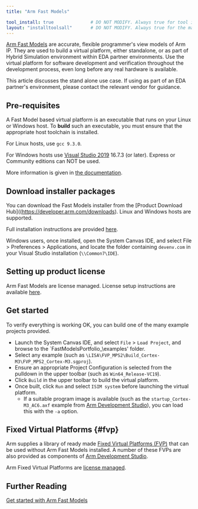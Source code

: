 ```yaml
---
title: "Arm Fast Models"

tool_install: true              # DO NOT MODIFY. Always true for tool installs
layout: "installtoolsall"       # DO NOT MODIFY. Always true for the main page of tool installs
---
```

[Arm Fast Models](https://developer.arm.com/Tools%20and%20Software/Fast%20Models) are accurate, flexible programmer's view models of Arm IP. They are used to build a virtual platform, either standalone, or as part of Hybrid Simulation environment within EDA partner environments. Use the virtual platform for software development and verification throughout the development process, even long before any real hardware is available.

This article discusses the stand alone use case. If using as part of an EDA partner's environment, please contact the relevant vendor for guidance.

## Pre-requisites

A Fast Model based virtual platform is an executable that runs on your Linux or Windows host. To **build** such an executable, you must ensure that the appropriate host toolchain is installed.

For Linux hosts, use `gcc 9.3.0`.

For Windows hosts use [Visual Studio 2019](https://visualstudio.microsoft.com/vs/older-downloads/) 16.7.3 (or later). Express or Community editions can NOT be used.

More information is given in [the documentation](https://developer.arm.com/documentation/100965/1117/Installing-Fast-Models/Requirements-for-Fast-Models).

## Download installer packages

You can download the Fast Models installer from the [Product Download Hub]((https://developer.arm.com/downloads). Linux and Windows hosts are supported.

Full installation instructions are provided [here](https://developer.arm.com/documentation/100965/latest/Installing-Fast-Models/Installation).

Windows users, once installed, open the System Canvas IDE, and select File > Preferences > Applications, and locate the folder containing `devenv.com` in your Visual Studio installation (`\\Common7\IDE`).

## Setting up product license

Arm Fast Models are license managed. License setup instructions are available [here](../license/).

## Get started

To verify everything is working OK, you can build one of the many example projects provided.

 - Launch the System Canvas IDE, and select `File` > `Load Project`, and browse to the `FastModelsPortfolio_<version>\examples' folder.
 - Select any example (such as `\LISA\FVP_MPS2\Build_Cortex-M3\FVP_MPS2_Cortex-M3.sgproj`).
 - Ensure an appropriate Project Configuration is selected from the pulldown in the upper toolbar (such as `Win64_Release-VC19`).
 - Click `Build` in the upper toolbar to build the virtual platform.
 - Once built, click `Run` and select `ISIM system` before launching the virtual platform.
   - If a suitable program image is available (such as the `startup_Cortex-M3_AC6.axf` example from [Arm Development Studio](https://developer.arm.com/Tools%20and%20Software/Arm%20Development%20Studio)), you can load this with the `-a` option.

## Fixed Virtual Platforms {#fvp}

Arm supplies a library of ready made [Fixed Virtual Platforms (FVP)](https://developer.arm.com/Tools%20and%20Software/Fixed%20Virtual%20Platforms) that can be used without Arm Fast Models installed. A number of these FVPs are also provided as components of [Arm Development Studio](https://developer.arm.com/Tools%20and%20Software/Arm%20Development%20Studio).

Arm Fixed Virtual Platforms are [license managed](../license/).

## Further Reading

   [Get started with Arm Fast Models](https://developer.arm.com/documentation/102441)
